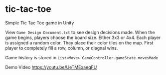 # tic-tac-toe
Simple Tic Tac Toe game in Unity

View `Game Design Document.txt` to see design decisions made. When the game begins, players choose the board size. Either 3x3 or 4x4. Each player is assigned a random color. They place their color tiles on the map. First player to completely fill a row, column, or diagnal wins.

Game history is stored in `List<Move> GameController.gameState.movesMade`

Demo Video
https://youtu.be/UeTMExaeqFU
